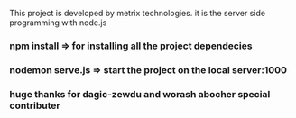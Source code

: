 <p>
This project is developed by metrix technologies. it is the server side <br> 
programming with node.js
</p>

### npm install => for installing all the project dependecies

### nodemon serve.js => start the project on the local server:1000

### huge thanks for dagic-zewdu and worash abocher special contributer